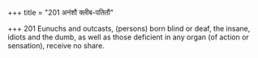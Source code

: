 +++
title = "201 अनंशौ क्लीब-पतितौ"

+++
201	Eunuchs and outcasts, (persons) born blind or deaf, the insane, idiots and the dumb, as well as those deficient in any organ (of action or sensation), receive no share.